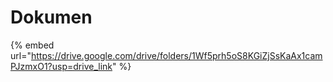 # Dokumen

{% embed url="https://drive.google.com/drive/folders/1Wf5prh5oS8KGiZjSsKaAx1camPJzmxO1?usp=drive_link" %}
